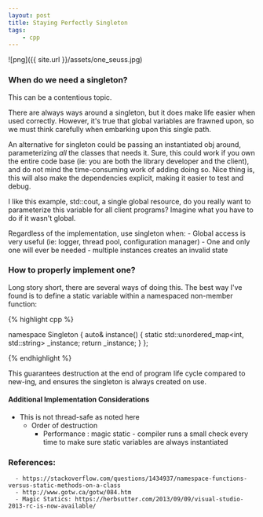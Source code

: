 ```yaml
---
layout: post
title: Staying Perfectly Singleton
tags:
    - cpp
---
```


![png]({{ site.url }}/assets/one_seuss.jpg)

### When do we need a singleton?
This can be a contentious topic.

There are always ways around a singleton, but it does make life easier when used correctly. However, it's true that global variables are frawned upon, so we must think carefully when embarking upon this single path.
<!--more-->

An alternative for singleton could be passing an instantiated obj around, parameterizing *all* the classes that needs it. Sure, this could work if you own the entire code base (ie: you are both the library developer and the client), and do not mind the time-consuming work of adding doing so. Nice thing is, this will also make the dependencies explicit, making it easier to test and debug. 

I like this example, std::cout, a single global resource, do you really want to parameterize this variable for all client programs? Imagine what you have to do if it wasn't global.

Regardless of the implementation, use singleton when:
    - Global access is very useful (ie: logger, thread pool, configuration manager)
    - One and only one will ever be needed - multiple instances creates an invalid state

### How to properly implement one?

Long story short, there are several ways of doing this. The best way I've found is to define a static variable within a namespaced non-member function:

{% highlight cpp %}

namespace Singleton {
  auto& instance() {
    static std::unordered_map<int, std::string> _instance;
      return _instance;
  }
};

{% endhighlight %}

This guarantees destruction at the end of program life cycle compared to new-ing, and ensures the singleton is always created on use.


#### Additional Implementation Considerations
  - This is not thread-safe as noted here
    - Order of destruction
      - Performance : magic static - compiler runs a small check every time to make sure static variables are always instantiated

### References:
      - https://stackoverflow.com/questions/1434937/namespace-functions-versus-static-methods-on-a-class
      - http://www.gotw.ca/gotw/084.htm
      - Magic Statics: https://herbsutter.com/2013/09/09/visual-studio-2013-rc-is-now-available/

